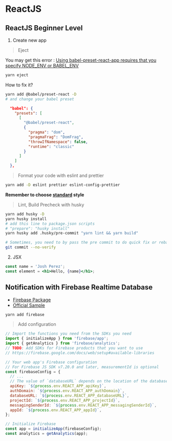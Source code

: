 # ReactJS

## ReactJS Beginner Level

1. Create new app

> Eject

You may get this error : [Using babel-preset-react-app requires that you specify NODE_ENV or BABEL_ENV](https://github.com/facebook/create-react-app/issues/2377)

```bash
yarn eject
```

How to fix it?

```bash
yarn add @babel/preset-react -D
# and change your babel preset
```

```json
  "babel": {
    "presets": [
      [
        "@babel/preset-react",
        {
          "pragma": "dom",
          "pragmaFrag": "DomFrag",
          "throwIfNamespace": false,
          "runtime": "classic"
        }
      ]
    ]
  },
```

> Format your code with eslint and prettier

```bash
yarn add -D eslint prettier eslint-config-prettier
```

**Remember to choose [standard](https://github.com/standard/standard) style**

> Lint, Build Precheck with husky

```bash
yarn add husky -D
yarn husky install
# add this line to package.json scripts
# "prepare": "husky install"
yarn husky add .husky/pre-commit "yarn lint && yarn build"

# Sometimes, you need to by pass the pre commit to do quick fix or rebase, ...etc.
git commit --no-verify
```

2. JSX

```jsx
const name = 'Josh Perez';
const element = <h1>Hello, {name}</h1>;
```

## Notification with Firebase Realtime Database

- [Firebase Package](https://www.npmjs.com/package/firebase)
- [Official Sample](https://firebase.google.com/docs/database/web/start)

```bash
yarn add firebase
```

> Add configuration

```js
// Import the functions you need from the SDKs you need
import { initializeApp } from 'firebase/app';
import { getAnalytics } from 'firebase/analytics';
// TODO: Add SDKs for Firebase products that you want to use
// https://firebase.google.com/docs/web/setup#available-libraries

// Your web app's Firebase configuration
// For Firebase JS SDK v7.20.0 and later, measurementId is optional
const firebaseConfig = {
  // ...
  // The value of `databaseURL` depends on the location of the database
  apiKey: `${process.env.REACT_APP_apiKey}`,
  authDomain: `${process.env.REACT_APP_authDomain}`,
  databaseURL: `${process.env.REACT_APP_databaseURL}`,
  projectId: `${process.env.REACT_APP_projectId}`,
  messagingSenderId: `${process.env.REACT_APP_messagingSenderId}`,
  appId: `${process.env.REACT_APP_appId}`,
};

// Initialize Firebase
const app = initializeApp(firebaseConfig);
const analytics = getAnalytics(app);
```
